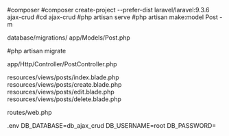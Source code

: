 #composer
#composer create-project --prefer-dist laravel/laravel:9.3.6 ajax-crud
#cd ajax-crud
#php artisan serve
#php artisan make:model Post -m


database/migrations/
app/Models/Post.php

#php artisan migrate



app/Http/Controller/PostController.php

resources/views/posts/index.blade.php
resources/views/posts/create.blade.php
resources/views/posts/edit.blade.php
resources/views/posts/delete.blade.php

routes/web.php


.env
DB_DATABASE=db_ajax_crud
DB_USERNAME=root
DB_PASSWORD=
